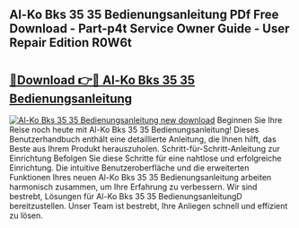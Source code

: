 ## Al-Ko Bks 35 35 Bedienungsanleitung PDf Free Download - Part-p4t Service Owner Guide - User Repair Edition R0W6t

# <h2><a href="http://df662uy.blite.top/?on=Al-Ko+Bks+35+35+Bedienungsanleitung">🔗Download 👉🔴 Al-Ko Bks 35 35 Bedienungsanleitung</a></h2>

[![Al-Ko Bks 35 35 Bedienungsanleitung new download](https://i.imgur.com/lujVjoI.png)](http://df662uy.blite.top/?on=Al-Ko+Bks+35+35+Bedienungsanleitung)
Beginnen Sie Ihre Reise noch heute mit Al-Ko Bks 35 35 Bedienungsanleitung! Dieses Benutzerhandbuch enthält eine detaillierte Anleitung, die Ihnen hilft, das Beste aus Ihrem Produkt herauszuholen. Schritt-für-Schritt-Anleitung zur Einrichtung Befolgen Sie diese Schritte für eine nahtlose und erfolgreiche Einrichtung. Die intuitive Benutzeroberfläche und die erweiterten Funktionen Ihres neuen Al-Ko Bks 35 35 Bedienungsanleitung arbeiten harmonisch zusammen, um Ihre Erfahrung zu verbessern. Wir sind bestrebt, Lösungen für Al-Ko Bks 35 35 BedienungsanleitungD bereitzustellen. Unser Team ist bestrebt, Ihre Anliegen schnell und effizient zu lösen.
